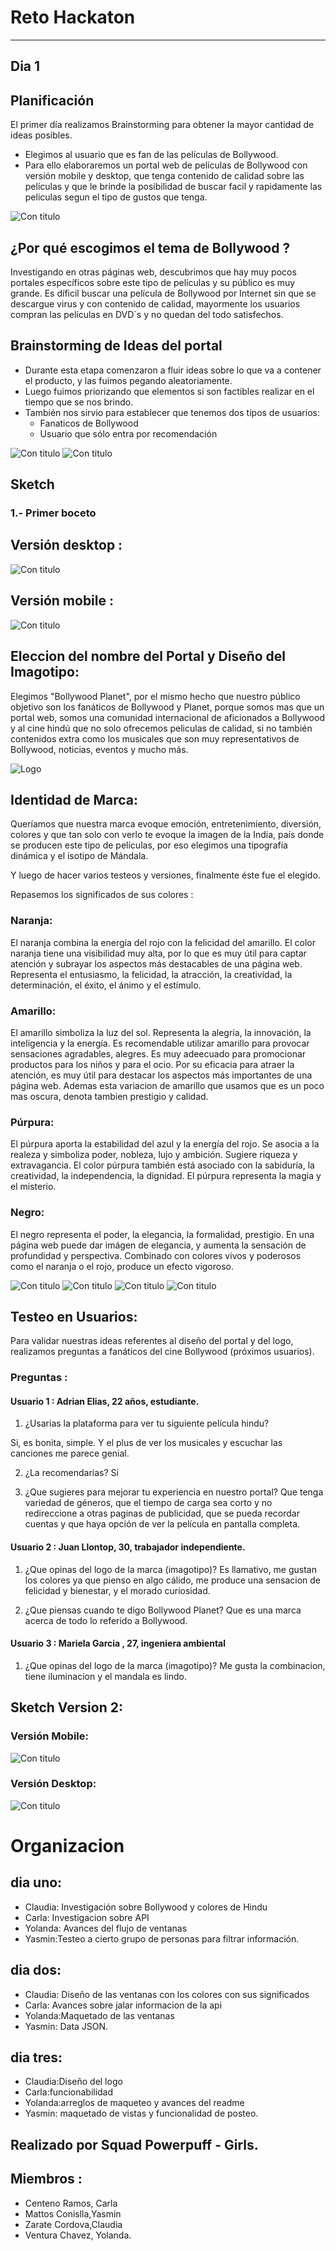 # Reto Hackaton 
---

## Dia 1

## Planificación 
El primer día realizamos Brainstorming para obtener la mayor cantidad de ideas posibles.
* Elegimos al usuario que es fan de las películas de Bollywood.
* Para ello elaboraremos un portal web de películas de Bollywood con versión mobile y desktop, que tenga contenido de calidad sobre las películas y que le brinde la posibilidad de buscar facil y rapidamente las peliculas segun el tipo de gustos que tenga.

![Con titulo](assets/docs/idea1.jpg "titulo")

## ¿Por qué escogimos el tema de Bollywood ?
Investigando en otras páginas web, descubrimos que hay muy pocos portales específicos sobre este tipo de películas y su público es muy grande. Es díficil buscar una película de Bollywood por Internet sin que se descargue virus y con contenido de calidad, mayormente los usuarios compran las películas en DVD´s y no quedan del todo satisfechos.

## Brainstorming de Ideas del portal
* Durante esta etapa comenzaron a fluir ideas sobre lo que va a contener el producto, y las fuimos pegando aleatoriamente.
* Luego fuimos priorizando que elementos si son  factibles realizar en el tiempo que se nos brindo.
* También nos sirvio para establecer que tenemos dos tipos de usuarios:
  * Fanaticos de Bollywood
  * Usuario que sólo entra por recomendación 

![Con titulo](assets/docs/idea3.jpg "titulo")
![Con titulo](assets/docs/idea4.jpg "titulo")


## Sketch

### 1.- Primer boceto 
## Versión desktop :

![Con titulo](assets/docs/vista2.jpg "titulo")

## Versión mobile :
![Con titulo](assets/docs/mobile1.jpg "titulo")


## Eleccion del nombre del Portal y Diseño del Imagotipo:

Elegimos "Bollywood Planet", por el mismo hecho que nuestro público objetivo son los fanáticos de Bollywood y Planet, porque somos mas que un portal web, somos una comunidad internacional de aficionados a Bollywood y al cine hindú que no solo ofrecemos peliculas de calidad, si no también contenidos extra como los musicales que son muy representativos de Bollywood, noticias, eventos y mucho más. 

![Logo](assets/images/logo_BP.png "titulo")

## Identidad de Marca:

Queríamos que nuestra marca evoque emoción, entretenimiento, diversión, colores y que tan solo con verlo te evoque la imagen de la India, país donde se producen este tipo de películas, por eso elegimos una tipografía dinámica y el isotipo de Mándala.

Y luego de hacer varios testeos y versiones, finalmente éste fue el elegido.

Repasemos los significados de sus colores :

### Naranja:
El naranja combina la energía del rojo con la felicidad del amarillo.
El color naranja tiene una visibilidad muy alta, por lo que es muy útil para captar atención y subrayar los aspectos más destacables de una página web.
Representa el entusiasmo, la felicidad, la atracción, la creatividad, la determinación, el éxito, el ánimo y el estímulo.

### Amarillo: 
El amarillo simboliza la luz del sol. Representa la alegría, la innovación, la inteligencia y la energía.
Es recomendable utilizar amarillo para provocar sensaciones agradables, alegres. Es muy adeecuado para promocionar productos para los niños y para el ocio.
Por su eficacia para atraer la atención, es muy útil para destacar los aspectos más importantes de una página web.
Ademas esta variacion de amarillo que usamos que es un poco mas oscura, denota tambien prestigio y calidad.

### Púrpura:
El púrpura aporta la estabilidad del azul y la energía del rojo.
Se asocia a la realeza y simboliza poder, nobleza, lujo y ambición. Sugiere riqueza y extravagancia.
El color púrpura también está asociado con la sabiduría, la creatividad, la independencia, la dignidad.
El púrpura representa la magia y el misterio.

### Negro: 
El negro representa el poder, la elegancia, la formalidad, prestigio.
En una página web puede dar imágen de elegancia, y aumenta la sensación de profundidad y perspectiva. 
Combinado con colores vivos y poderosos como el naranja o el rojo, produce un efecto vigoroso.

![Con titulo](assets/docs/Gold-Color.jpg "titulo")
![Con titulo](assets/docs/color_tomato.png "titulo")
![Con titulo](assets/docs/color_purpura.jpg "titulo")
![Con titulo](assets/docs/color-negro.png "titulo")

## Testeo en Usuarios:

Para validar nuestras ideas referentes al diseño del portal y del logo, realizamos preguntas a fanáticos del cine Bollywood (próximos usuarios).

### Preguntas :

#### Usuario 1 : Adrian Elias, 22 años, estudiante.

1. ¿Usarias la plataforma para ver tu siguiente película hindu?

Si, es bonita, simple. Y el plus de ver los musicales y escuchar las canciones me parece genial.

2. ¿La recomendarias?
Si

3. ¿Que sugieres para mejorar tu experiencia en nuestro portal?
Que tenga variedad de géneros, que el tiempo de carga sea corto y no redireccione a otras paginas de publicidad, que se pueda recordar cuentas y que haya opción de ver la película en pantalla completa.

#### Usuario 2 : Juan Llontop, 30, trabajador independiente.

1. ¿Que opinas del logo de la marca (imagotipo)?
Es llamativo, me gustan los colores ya que pienso en algo cálido, me produce una sensacion de felicidad y bienestar, y el morado curiosidad.

2. ¿Que piensas cuando te digo Bollywood Planet?
Que es una marca acerca de todo lo referido a Bollywood.

#### Usuario 3 : Mariela Garcia , 27, ingeniera ambiental

1. ¿Que opinas del logo de la marca (imagotipo)?
Me gusta la combinacion, tiene iluminacion y el mandala es lindo.

## Sketch Version 2: 

### Versión Mobile:

![Con titulo](assets/docs/vista2-mobile.jpg "titulo")

### Versión Desktop:

![Con titulo](assets/docs/vista1-desktop.jpg "titulo")
# Organizacion
## dia uno: 
* Claudia: Investigación sobre Bollywood y colores de Hindu
* Carla: Investigacion sobre API 
* Yolanda: Avances del flujo de ventanas
* Yasmin:Testeo a cierto grupo de personas para filtrar información.
## dia dos:
* Claudia: Diseño de las ventanas con los colores con sus significados
* Carla: Avances sobre jalar informacion de la api
* Yolanda:Maquetado de las ventanas
* Yasmin: Data JSON.
## dia tres:
* Claudia:Diseño del logo
* Carla:funcionabilidad
* Yolanda:arreglos de maqueteo y avances del readme
* Yasmin: maquetado de vistas y funcionalidad de posteo.

## Realizado por Squad Powerpuff - Girls.
## Miembros : 
* Centeno Ramos, Carla
* Mattos Conislla,Yasmin
* Zarate Cordova,Claudia
* Ventura Chavez, Yolanda.

